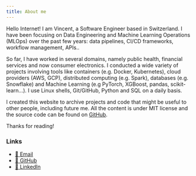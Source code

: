 ```yaml
---
title: About me
---
```


Hello Internet! I am Vincent, a Software Engineer based in Switzerland. I have been focusing on Data Engineering and Machine Learning Operations (MLOps) over the past few years: data pipelines, CI/CD frameworks, workflow management, APIs..

So far, I have worked in several domains, namely public health, financial services and now consumer electronics. I conducted a wide variety of projects involving tools like containers (e.g. Docker, Kubernetes), cloud providers (AWS, GCP), distributed computing (e.g. Spark), databases (e.g. Snowflake) and Machine Learning (e.g PyTorch, XGBoost, pandas, scikit-learn...). I use Linux shells, Git/GitHub, Python and SQL on a daily basis.

I created this website to archive projects and code that might be useful to other people, including future me. All the content is under MIT license and the source code can be found on [GitHub](https://github.com/datatrigger).

Thanks for reading!

### Links

* [📧 Email](mailto:vlg.engineer@gmail.com)
* [🔗 GitHub](https://github.com/datatrigger)
* [🔗 LinkedIn](https://www.linkedin.com/in/datatrigger/)
